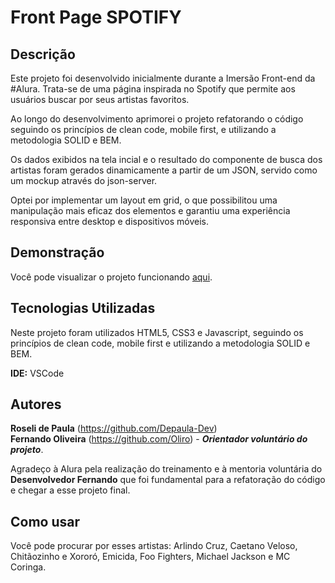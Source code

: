 # Front Page SPOTIFY

## Descrição
Este projeto foi desenvolvido inicialmente durante a Imersão Front-end da #Alura. Trata-se de uma página inspirada no Spotify que permite aos usuários buscar por seus artistas favoritos. 

Ao longo do desenvolvimento aprimorei o projeto refatorando o código seguindo os princípios de clean code, mobile first, e utilizando a metodologia SOLID e BEM. 

Os dados exibidos na tela incial e o resultado do componente de busca dos artistas foram gerados dinamicamente a partir de um JSON, servido como um mockup através do json-server.

Optei por implementar um layout em grid, o que possibilitou uma manipulação mais eficaz dos elementos e garantiu uma experiência responsiva entre desktop e dispositivos móveis.

## Demonstração
Você pode visualizar o projeto funcionando <a href="https://depaula-dev.github.io/spotify-study/" target="_blank">aqui</a>.

## Tecnologias Utilizadas
Neste projeto foram utilizados HTML5, CSS3 e Javascript, seguindo os princípios de clean code, mobile first e utilizando a metodologia SOLID e BEM.

**IDE:** VSCode

## Autores
**Roseli de Paula** (https://github.com/Depaula-Dev)  
**Fernando Oliveira** (https://github.com/Oliro) - ***Orientador voluntário do projeto***.

Agradeço à Alura pela realização do treinamento e à mentoria voluntária do **Desenvolvedor Fernando** que foi fundamental para a refatoração do código e chegar a esse projeto final.

## Como usar
Você pode procurar por esses artistas: Arlindo Cruz, Caetano Veloso, Chitãozinho e Xororó, Emicida, Foo Fighters, Michael Jackson e MC Coringa.

